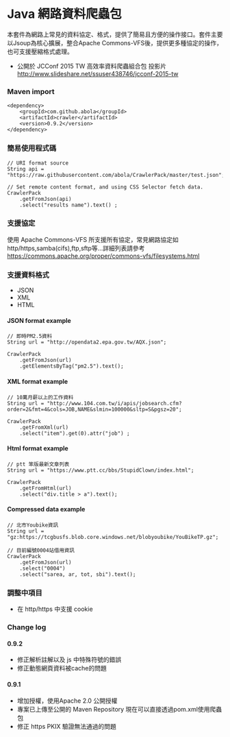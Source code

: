 # Java 網路資料爬蟲包
本套件為網路上常見的資料協定、格式，提供了簡易且方便的操作接口。套件主要以Jsoup為核心擴展，整合Apache Commons-VFS後，提供更多種協定的操作，也可支援壓縮格式處理。


* 公開於 JCConf 2015 TW 高效率資料爬蟲組合包 投影片 http://www.slideshare.net/ssuser438746/jcconf-2015-tw

### Maven import
    <dependency>
        <groupId>com.github.abola</groupId>
        <artifactId>crawler</artifactId>
        <version>0.9.2</version>
    </dependency>

### 簡易使用程式碼
    // URI format source
    String api = "https://raw.githubusercontent.com/abola/CrawlerPack/master/test.json";
    
    // Set remote content format, and using CSS Selector fetch data.
    CrawlerPack
        .getFromJson(api)
        .select("results name").text() ;

### 支援協定
使用 Apache Commons-VFS 所支援所有協定，常見網路協定如http/https,samba(cifs),ftp,sftp等…詳細列表請參考 https://commons.apache.org/proper/commons-vfs/filesystems.html

### 支援資料格式
* JSON
* XML
* HTML 


#### JSON format example

    // 即時PM2.5資料
    String url = "http://opendata2.epa.gov.tw/AQX.json";

    CrawlerPack
        .getFromJson(url)
        .getElementsByTag("pm2.5").text();

#### XML format example
    
    // 10萬月薪以上的工作資料
    String url = "http://www.104.com.tw/i/apis/jobsearch.cfm?order=2&fmt=4&cols=JOB,NAME&slmin=100000&sltp=S&pgsz=20";
    
    CrawlerPack
        .getFromXml(url)
        .select("item").get(0).attr("job") ;

#### Html format example

    // ptt 笨版最新文章列表
    String url = "https://www.ptt.cc/bbs/StupidClown/index.html";

    CrawlerPack
        .getFromHtml(url)
        .select("div.title > a").text();
        
#### Compressed data example

    // 北市Youbike資訊
    String url = "gz:https://tcgbusfs.blob.core.windows.net/blobyoubike/YouBikeTP.gz";
    
    // 目前編號0004站借用資訊
    CrawlerPack
        .getFromJson(url)
        .select("0004")
        .select("sarea, ar, tot, sbi").text();
        
        
### 調整中項目 
* 在 http/https 中支援 cookie 


### Change log
#### 0.9.2
* 修正解析註解以及 js 中特殊符號的錯誤
* 修正動態網頁資料被cache的問題

#### 0.9.1
* 增加授權，使用Apache 2.0 公開授權
* 專案已上傳至公開的 Maven Repository 現在可以直接透過pom.xml使用爬蟲包
* 修正 https PKIX 驗證無法通過的問題

